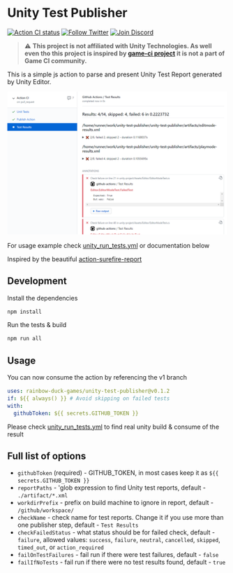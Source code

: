 # Unity Test Publisher

<p>
  <a href="https://github.com/rainbow-duck-games/unity-test-publisher/actions?query=workflow%3A%22Action+CI%22"><img alt="Action CI status" src="https://github.com/rainbow-duck-games/unity-test-publisher/workflows/Action CI/badge.svg"></a>
  <a href="https://twitter.com/RainbowDuckGms"><img alt="Follow Twitter" src="https://img.shields.io/badge/Twitter-Follow-blue"></a>
  <a href="https://discord.gg/2b9BhDhVBJ"><img alt="Join Discord" src="https://img.shields.io/badge/Discord-Join-blueviolet"></a>
</p>

> :warning: **This project is not affiliated with Unity Technologies. As well even tho this project
> is inspired by [game-ci project](https://github.com/game-ci) it is not a part of Game CI community.**

This is a simple js action to parse and present Unity Test Report generated by Unity Editor.

![Unity Test Publisher Result](media/action_check.png)

For usage example check [unity_run_tests.yml](.github/workflows/unity_run_tests.yml) or documentation below

Inspired by the beautiful [action-surefire-report](https://github.com/ScaCap/action-surefire-report)

## Development

Install the dependencies

```bash
npm install
```

Run the tests & build

```bash
npm run all
```

## Usage

You can now consume the action by referencing the v1 branch

```yaml
uses: rainbow-duck-games/unity-test-publisher@v0.1.2
if: ${{ always() }} # Avoid skipping on failed tests
with:
  githubToken: ${{ secrets.GITHUB_TOKEN }}
```

Please check [unity_run_tests.yml](.github/workflows/unity_run_tests.yml) to find real unity build & consume of the result

## Full list of options
- `githubToken` (required) - GITHUB_TOKEN, in most cases keep it as `${{ secrets.GITHUB_TOKEN }}`
- `reportPaths` - 'glob expression to find Unity test reports, default - `./artifact/*.xml`
- `workdirPrefix` - prefix on build machine to ignore in report, default - `/github/workspace/`
- `checkName` - check name for test reports. Change it if you use more than one publisher step, default - `Test Results`
- `checkFailedStatus` - what status should be for failed check, default - `failure`, allowed values: `success`, `failure`, `neutral`, `cancelled`, `skipped`, `timed_out`, or `action_required`
- `failOnTestFailures` - fail run if there were test failures, default - `false`
- `failIfNoTests` - fail run if there were no test results found, default - `true`
